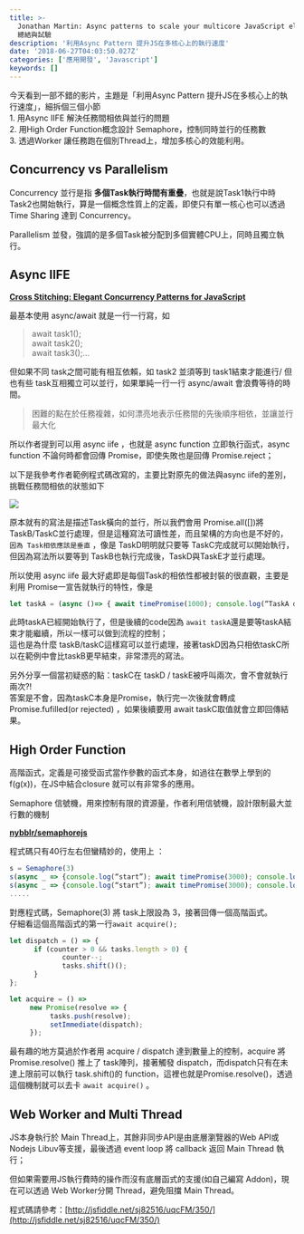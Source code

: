 ```yaml
---
title: >-
  Jonathan Martin: Async patterns to scale your multicore JavaScript elegantly
  總結與試驗
description: '利用Async Pattern 提升JS在多核心上的執行速度'
date: '2018-06-27T04:03:50.027Z'
categories: ['應用開發', 'Javascript']
keywords: []
---
```


今天看到一部不錯的影片，主題是「利用Async Pattern 提升JS在多核心上的執行速度」，細拆個三個小節  
1\. 用Async IIFE 解決任務間相依與並行的問題  
2\. 用High Order Function概念設計 Semaphore，控制同時並行的任務數  
3\. 透過Worker 讓任務跑在個別Thread上，增加多核心的效能利用。

## Concurrency vs Parallelism

Concurrency 並行是指 **多個Task執行時間有重疊**，也就是說Task1執行中時Task2也開始執行，算是一個概念性質上的定義，即使只有單一核心也可以透過Time Sharing 達到 Concurrency。

Parallelism 並發，強調的是多個Task被分配到多個實體CPU上，同時且獨立執行。

## Async IIFE

[**Cross Stitching: Elegant Concurrency Patterns for JavaScript**](https://www.bignerdranch.com/blog/cross-stitching-elegant-concurrency-patterns-for-javascript/)

最基本使用 async/await 就是一行一行寫，如

> await task1();  
> await task2();  
> await task3();…

但如果不同 task之間可能有相互依賴，如 task2 並須等到 task1結束才能進行/ 但也有些 task互相獨立可以並行，如果單純一行一行 async/await 會浪費等待的時間。

> 困難的點在於任務複雜，如何漂亮地表示任務間的先後順序相依，並讓並行最大化

所以作者提到可以用 async iife ，也就是 async function 立即執行函式，async function 不論何時都會回傳 Promise，即使失敗也是回傳 Promise.reject；

以下是我參考作者範例程式碼改寫的，主要比對原先的做法與async iife的差別，挑戰任務間相依的狀態如下

![](/posts/img/1__v7aRZMMz__1__hTYVEGc4quQ.jpeg)

原本就有的寫法是描述Task橫向的並行，所以我們會用 Promise.all([])將 TaskB/TaskC並行處理，但是這種寫法可讀性差，而且架構的方向也是不好的，`因為 Task相依應該是垂直`  ，像是 TaskD明明就只要等 TaskC完成就可以開始執行，但因為寫法所以要等到 TaskB也執行完成後，TaskD與TaskE才並行處理。

所以使用 async iife 最大好處即是每個Task的相依性都被封裝的很直觀，主要是利用 Promise一宣告就執行的特性，像是 
```js
let taskA = (async ()=> { await timePromise(1000); console.log(“TaskA done”)})()
```
此時taskA已經開始執行了，但是後續的code因為 `await taskA`還是要等taskA結束才能繼續，所以一樣可以做到流程的控制；  
這也是為什麼 taskB/taskC這樣寫可以並行處理，接著taskD因為只相依taskC所以在範例中會比taskB更早結束，非常漂亮的寫法。

另外分享一個當初疑惑的點：taskC在 taskD / taskE被呼叫兩次，會不會就執行兩次?!   
答案是不會，因為taskC本身是Promise，執行完一次後就會轉成 Promise.fufilled(or rejected) ，如果後續要用 await taskC取值就會立即回傳結果。

## High Order Function

高階函式，定義是可接受函式當作參數的函式本身，如過往在數學上學到的 f(g(x))，在JS中結合closure 就可以有非常多的應用。

Semaphore 信號機，用來控制有限的資源量，作者利用信號機，設計限制最大並行數的機制

[**nybblr/semaphorejs**](https://github.com/nybblr/semaphorejs)

程式碼只有40行左右但蠻精妙的，使用上
：
```js
s = Semaphore(3)  
s(async _ => {console.log(“start”); await timePromise(3000); console.log(“done”)})  
s(async _ => {console.log(“start”); await timePromise(3000); console.log(“done”)})  
.....
```

對應程式碼，Semaphore(3) 將 task上限設為 3，接著回傳一個高階函式。  
仔細看這個高階函式的第一行`await acquire();`

```js
let dispatch = () => {      
      if (counter > 0 && tasks.length > 0) {        
             counter--;        
             tasks.shift()();      
      }    
};

let acquire = () =>   
     new Promise(resolve => {   
          tasks.push(resolve);   
          setImmediate(dispatch);   
     });
```

最有趣的地方莫過於作者用 acquire / dispatch 達到數量上的控制，acquire 將 Promise.resolve() 推上了 task陣列，接著觸發 dispatch，而dispatch只有在未達上限前可以執行 task.shift()的 function，這裡也就是Promise.resolve()，透過這個機制就可以去卡 `await acquire()` 。

## Web Worker and Multi Thread

JS本身執行於 Main Thread上，其餘非同步API是由底層瀏覽器的Web API或 Nodejs Libuv等支援，最後透過 event loop 將 callback 返回 Main Thread 執行；

但如果需要用JS執行費時的操作而沒有底層函式的支援(如自己編寫 Addon)，現在可以透過 Web Worker分開 Thread，避免阻擋 Main Thread。

程式碼請參考：[http://jsfiddle.net/sj82516/uqcFM/350/](http://jsfiddle.net/sj82516/uqcFM/350/)